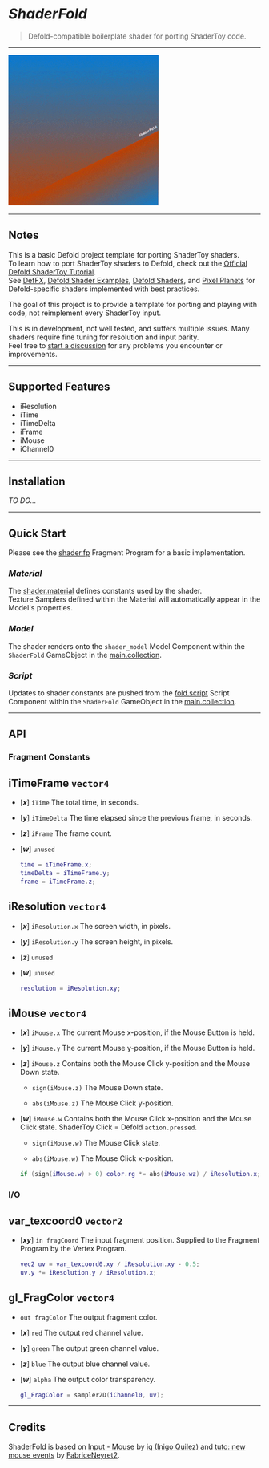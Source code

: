 # ***ShaderFold***

> Defold-compatible boilerplate shader for porting ShaderToy code.

-----

![ShaderFold Demo](assets/shaderfold_demo01.gif "ShaderFold Demo")

-----

## **Notes**

This is a basic Defold project template for porting ShaderToy shaders.  
To learn how to port ShaderToy shaders to Defold, check out the [Official Defold ShaderToy Tutorial](https://defold.com/tutorials/shadertoy/).  
See [DefFX](https://github.com/subsoap/deffx), [Defold Shader Examples](https://github.com/subsoap/defold-shader-examples), [Defold Shaders](https://github.com/subsoap/defold-shaders), and [Pixel Planets](https://github.com/selimanac/defold-pixel-planets) for Defold-specific shaders implemented with best practices.

The goal of this project is to provide a template for porting and playing with code, not reimplement every ShaderToy input.

This is in development, not well tested, and suffers multiple issues. Many shaders require fine tuning for resolution and input parity.  
Feel free to [start a discussion](https://github.com/trainingmode/BulletFold/discussions/new) for any problems you encounter or improvements.

-----

## **Supported Features**

- iResolution  
- iTime  
- iTimeDelta  
- iFrame  
- iMouse  
- iChannel0

-----

## **Installation**

*TO DO...*

-----

## **Quick Start**

Please see the [shader.fp](shaders/shader.fp) Fragment Program for a basic implementation.

### *Material*

The [shader.material](defold://open?path=/shaders/shader.material) defines constants used by the shader.  
Texture Samplers defined within the Material will automatically appear in the Model's properties.

### *Model*

The shader renders onto the `shader_model` Model Component within the `ShaderFold` GameObject in the [main.collection](defold://open?path=/main/main.collection).

### *Script*

Updates to shader constants are pushed from the [fold.script](main/fold.script) Script Component within the `ShaderFold` GameObject in the [main.collection](defold://open?path=/main/main.collection).

-----

## **API**

### Fragment Constants

## iTimeFrame `vector4`

- [***x***] `iTime` The total time, in seconds.

- [***y***] `iTimeDelta` The time elapsed since the previous frame, in seconds.

- [***z***] `iFrame` The frame count.

- [***w***] `unused`

    ```lua
    time = iTimeFrame.x;
    timeDelta = iTimeFrame.y;
    frame = iTimeFrame.z;
    ```

## iResolution `vector4`

- [***x***] `iResolution.x` The screen width, in pixels.

- [***y***] `iResolution.y` The screen height, in pixels.

- [***z***] `unused`

- [***w***] `unused`

    ```lua
    resolution = iResolution.xy;
    ```

## iMouse `vector4`

- [***x***] `iMouse.x` The current Mouse x-position, if the Mouse Button is held.

- [***y***] `iMouse.y` The current Mouse y-position, if the Mouse Button is held.

- [***z***] `iMouse.z` Contains both the Mouse Click y-position and the Mouse Down state.

    - `sign(iMouse.z)` The Mouse Down state.

    - `abs(iMouse.z)` The Mouse Click y-position.

- [***w***] `iMouse.w` Contains both the Mouse Click x-position and the Mouse Click state. ShaderToy Click = Defold `action.pressed`.

    - `sign(iMouse.w)` The Mouse Click state.

    - `abs(iMouse.w)` The Mouse Click x-position.

    ```lua
    if (sign(iMouse.w) > 0) color.rg *= abs(iMouse.wz) / iResolution.x;
    ```

### I/O

## var_texcoord0 `vector2`

- [***xy***] `in fragCoord` The input fragment position. Supplied to the Fragment Program by the Vertex Program.

    ```lua
    vec2 uv = var_texcoord0.xy / iResolution.xy - 0.5;
    uv.y *= iResolution.y / iResolution.x;
    ```

## gl_FragColor `vector4`

- `out fragColor` The output fragment color.

- [***x***] `red` The output red channel value.

- [***y***] `green` The output green channel value.

- [***z***] `blue` The output blue channel value.

- [***w***] `alpha` The output color transparency.

    ```lua
    gl_FragColor = sampler2D(iChannel0, uv);
    ```

-----

## Credits

ShaderFold is based on [Input - Mouse](https://www.shadertoy.com/view/Mss3zH) by [iq (Inigo Quilez)](https://www.iquilezles.org/) and [tuto: new mouse events](https://www.shadertoy.com/view/3dcBRS) by [FabriceNeyret2](http://evasion.imag.fr/Membres/Fabrice.Neyret/).
